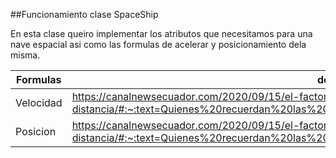 ##Funcionamiento clase SpaceShip

En esta clase queiro implementar los atributos  que necesitamos para una nave espacial asi como las formulas de acelerar y posicionamiento dela misma.

|Formulas | descripcion
|------------|--------------|
|Velocidad| https://canalnewsecuador.com/2020/09/15/el-factor-tiempo-velocidad-y-distancia/#:~:text=Quienes%20recuerdan%20las%20clases%20de,igual%20a%20distancia%20sobre%20tiempo.|
|Posicion| https://canalnewsecuador.com/2020/09/15/el-factor-tiempo-velocidad-y-distancia/#:~:text=Quienes%20recuerdan%20las%20clases%20de,igual%20a%20distancia%20sobre%20tiempo.|

